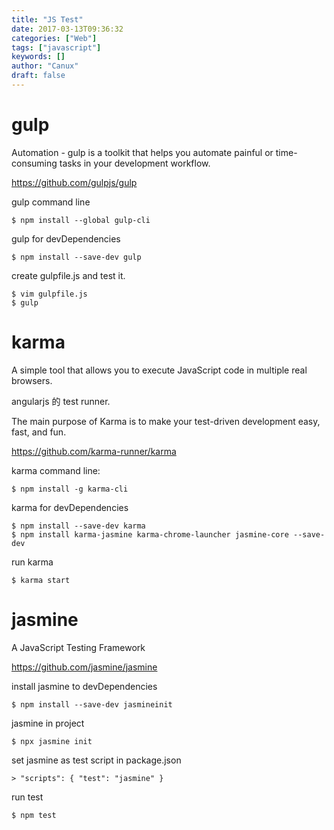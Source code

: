 ```yaml
---
title: "JS Test"
date: 2017-03-13T09:36:32
categories: ["Web"]
tags: ["javascript"]
keywords: []
author: "Canux"
draft: false
---
```


# gulp

Automation - gulp is a toolkit that helps you automate painful or time-consuming tasks in your development workflow.

<https://github.com/gulpjs/gulp>

gulp command line

    $ npm install --global gulp-cli
    
gulp for devDependencies

    $ npm install --save-dev gulp
    
create gulpfile.js and test it.

    $ vim gulpfile.js
    $ gulp

# karma

A simple tool that allows you to execute JavaScript code in multiple real browsers.

angularjs 的 test runner.

The main purpose of Karma is to make your test-driven development easy, fast, and fun.

<https://github.com/karma-runner/karma>

karma command line:

    $ npm install -g karma-cli

karma for devDependencies

    $ npm install --save-dev karma
    $ npm install karma-jasmine karma-chrome-launcher jasmine-core --save-dev
    
run karma

    $ karma start

# jasmine

A JavaScript Testing Framework

<https://github.com/jasmine/jasmine>

install jasmine to devDependencies

    $ npm install --save-dev jasmineinit 
    
jasmine in project
    
    $ npx jasmine init
    
set jasmine as test script in package.json

    > "scripts": { "test": "jasmine" } 
    
run test

    $ npm test
